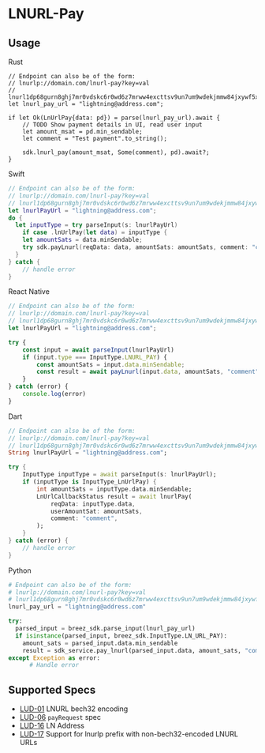 # LNURL-Pay

## Usage

<custom-tabs category="lang">
<div slot="title">Rust</div>
<section>

```rust,no_run
// Endpoint can also be of the form:
// lnurlp://domain.com/lnurl-pay?key=val
// lnurl1dp68gurn8ghj7mr0vdskc6r0wd6z7mrww4excttsv9un7um9wdekjmmw84jxywf5x43rvv35xgmr2enrxanr2cfcvsmnwe3jxcukvde48qukgdec89snwde3vfjxvepjxpjnjvtpxd3kvdnxx5crxwpjvyunsephsz36jf
let lnurl_pay_url = "lightning@address.com";

if let Ok(LnUrlPay{data: pd}) = parse(lnurl_pay_url).await {
    // TODO Show payment details in UI, read user input
    let amount_msat = pd.min_sendable;
    let comment = "Test payment".to_string();
    
    sdk.lnurl_pay(amount_msat, Some(comment), pd).await?;
}
```

</section>
<div slot="title">Swift</div>
<section>

```swift
// Endpoint can also be of the form:
// lnurlp://domain.com/lnurl-pay?key=val
// lnurl1dp68gurn8ghj7mr0vdskc6r0wd6z7mrww4excttsv9un7um9wdekjmmw84jxywf5x43rvv35xgmr2enrxanr2cfcvsmnwe3jxcukvde48qukgdec89snwde3vfjxvepjxpjnjvtpxd3kvdnxx5crxwpjvyunsephsz36jf
let lnurlPayUrl = "lightning@address.com";
do {
  let inputType = try parseInput(s: lnurlPayUrl)
    if case .lnUrlPay(let data) = inputType {
    let amountSats = data.minSendable;
    try sdk.payLnurl(reqData: data, amountSats: amountSats, comment: "comment")
  }
} catch {
    // handle error
}
```
</section>
<div slot="title">React Native</div>
<section>

```typescript
// Endpoint can also be of the form:
// lnurlp://domain.com/lnurl-pay?key=val
// lnurl1dp68gurn8ghj7mr0vdskc6r0wd6z7mrww4excttsv9un7um9wdekjmmw84jxywf5x43rvv35xgmr2enrxanr2cfcvsmnwe3jxcukvde48qukgdec89snwde3vfjxvepjxpjnjvtpxd3kvdnxx5crxwpjvyunsephsz36jf
let lnurlPayUrl = "lightning@address.com";

try {
    const input = await parseInput(lnurlPayUrl)
    if (input.type === InputType.LNURL_PAY) {
        const amountSats = input.data.minSendable;
        const result = await payLnurl(input.data, amountSats, "comment")
    }    
} catch (error) {
    console.log(error)
}
```
</section>
<div slot="title">Dart</div>
<section>

```dart
// Endpoint can also be of the form:
// lnurlp://domain.com/lnurl-pay?key=val
// lnurl1dp68gurn8ghj7mr0vdskc6r0wd6z7mrww4excttsv9un7um9wdekjmmw84jxywf5x43rvv35xgmr2enrxanr2cfcvsmnwe3jxcukvde48qukgdec89snwde3vfjxvepjxpjnjvtpxd3kvdnxx5crxwpjvyunsephsz36jf
String lnurlPayUrl = "lightning@address.com";

try {
    InputType inputType = await parseInput(s: lnurlPayUrl);
    if (inputType is InputType_LnUrlPay) {
        int amountSats = inputType.data.minSendable;
        LnUrlCallbackStatus result = await lnurlPay(
            reqData: inputType.data,
            userAmountSat: amountSats, 
            comment: "comment",
        );
    }
} catch (error) {
    // handle error
}
```
</section>
<div slot="title">Python</div>
<section>

```python
# Endpoint can also be of the form:
# lnurlp://domain.com/lnurl-pay?key=val
# lnurl1dp68gurn8ghj7mr0vdskc6r0wd6z7mrww4excttsv9un7um9wdekjmmw84jxywf5x43rvv35xgmr2enrxanr2cfcvsmnwe3jxcukvde48qukgdec89snwde3vfjxvepjxpjnjvtpxd3kvdnxx5crxwpjvyunsephsz36jf
lnurl_pay_url = "lightning@address.com"

try: 
  parsed_input = breez_sdk.parse_input(lnurl_pay_url)
  if isinstance(parsed_input, breez_sdk.InputType.LN_URL_PAY):
    amount_sats = parsed_input.data.min_sendable
    result = sdk_service.pay_lnurl(parsed_input.data, amount_sats, "comment")
except Exception as error:
      # Handle error
```
</section>
</custom-tab>

## Supported Specs
- [LUD-01](https://github.com/lnurl/luds/blob/luds/01.md) LNURL bech32 encoding
- [LUD-06](https://github.com/lnurl/luds/blob/luds/06.md) `payRequest` spec
- [LUD-16](https://github.com/lnurl/luds/blob/luds/16.md) LN Address
- [LUD-17](https://github.com/lnurl/luds/blob/luds/17.md) Support for lnurlp prefix with non-bech32-encoded LNURL URLs
